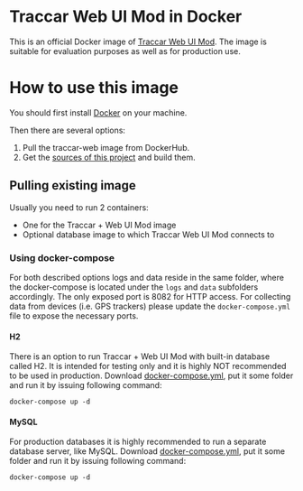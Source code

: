 # Traccar Web UI Mod in Docker

This is an official Docker image of [Traccar Web UI Mod](http://traccar.litvak.su/).
The image is suitable for evaluation purposes as well as for production use.

# How to use this image

You should first install [Docker](https://www.docker.com/) on your machine.

Then there are several options:

1.	Pull the traccar-web image from DockerHub.
2.	Get the [sources of this project](https://github.com/vitalidze/traccar-web-docker) and build them.

## Pulling existing image

Usually you need to run 2 containers:

-	One for the Traccar + Web UI Mod image
-	Optional database image to which Traccar Web UI Mod connects to

### Using docker-compose

For both described options logs and data reside in the same folder, where the docker-compose is located under the `logs` and `data` subfolders accordingly. The only exposed port is 8082 for HTTP access. For collecting data from devices (i.e. GPS trackers) please update the `docker-compose.yml` file to expose the necessary ports.

#### H2

There is an option to run Traccar + Web UI Mod with built-in database called H2. It is intended for testing only and it is highly NOT recommended to be used in production. Download [docker-compose.yml](https://github.com/vitalidze/traccar-web-docker/raw/master/h2/docker-compose.yml), put it some folder and run it by issuing following command:

```console
docker-compose up -d
```

#### MySQL

For production databases it is highly recommended to run a separate database server, like MySQL. Download [docker-compose.yml](https://github.com/vitalidze/traccar-web-docker/raw/master/mysql/docker-compose.yml), put it some folder and run it by issuing following command:

```console
docker-compose up -d
```